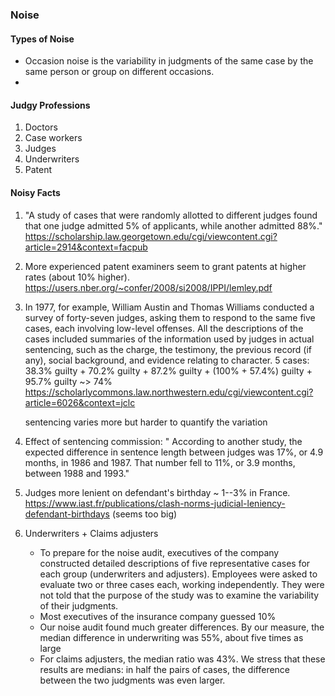 ### Noise

#### Types of Noise

* Occasion noise is the variability in judgments of the same case by the same person or group on different occasions.
* 

#### Judgy Professions

1. Doctors
2. Case workers
3. Judges
4. Underwriters
5. Patent

#### Noisy Facts

1. "A study of cases that were randomly allotted to different judges found that one judge admitted 5% of applicants, while another admitted 88%." https://scholarship.law.georgetown.edu/cgi/viewcontent.cgi?article=2914&context=facpub

2. More experienced patent examiners seem to grant patents at higher rates (about 10% higher). https://users.nber.org/~confer/2008/si2008/IPPI/lemley.pdf

3. In 1977, for example, William Austin and Thomas Williams conducted a survey of forty-seven judges, asking them to respond to the same five cases, each involving low-level offenses. All the descriptions of the cases included summaries of the information used by judges in actual sentencing, such as the charge, the testimony, the previous record (if any), social background, and evidence relating to character. 
	5 cases: 38.3% guilty + 70.2% guilty + 87.2% guilty + (100% + 57.4%) guilty + 95.7% guilty ~> 74%
    https://scholarlycommons.law.northwestern.edu/cgi/viewcontent.cgi?article=6026&context=jclc

    sentencing varies more but harder to quantify the variation

4. Effect of sentencing commission: " According to another study, the expected difference in sentence length between judges was 17%, or 4.9 months, in 1986 and 1987. That number fell to 11%, or 3.9 months, between 1988 and 1993."

5. Judges more lenient on defendant's birthday ~ 1--3% in France. https://www.iast.fr/publications/clash-norms-judicial-leniency-defendant-birthdays (seems too big)

6. Underwriters + Claims adjusters
    * To prepare for the noise audit, executives of the company constructed detailed descriptions of five representative cases for each group (underwriters and adjusters). Employees were asked to evaluate two or three cases each, working independently. They were not told that the purpose of the study was to examine the variability of their judgments.
    * Most executives of the insurance company guessed 10%
    * Our noise audit found much greater differences. By our measure, the median difference in underwriting was 55%, about five times as large
    * For claims adjusters, the median ratio was 43%. We stress that these results are medians: in half the pairs of cases, the difference between the two judgments was even larger. 







